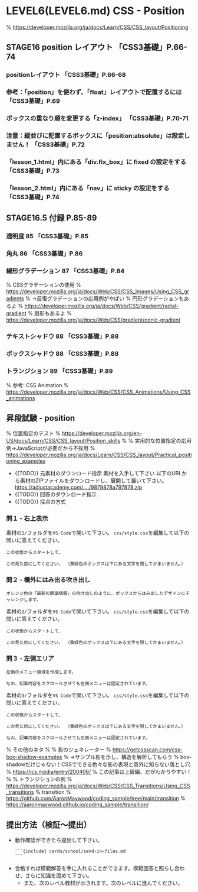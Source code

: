 # LEVEL6(LEVEL6.md) CSS - Position

% https://developer.mozilla.org/ja/docs/Learn/CSS/CSS_layout/Positioning

## STAGE16 position レイアウト **「CSS3基礎」P.66-74**

### positionレイアウト **「CSS3基礎」P.66-68**

### 参考：「position」を使わず、「ﬂoat」レイアウトで配置するには **「CSS3基礎」P.69**

### ボックスの重なり順を変更する「z-index」 **「CSS3基礎」P.70-71**

### 注意：縦並びに配置するボックスに「position:absolute」は設定しません！ **「CSS3基礎」P.72**

### 「lesson_1.html」内にある「div.ﬁx_box」に ﬁxed の設定をする **「CSS3基礎」P.73**

### 「lesson_2.html」内にある「nav」に sticky の設定をする **「CSS3基礎」P.74**

## STAGE16.5 付録 P.85-89

### 透明度 85 **「CSS3基礎」P.85**

### 角丸 86 **「CSS3基礎」P.86**

### 線形グラデーション 87 **「CSS3基礎」P.84**

% CSSグラデーションの使用
% https://developer.mozilla.org/ja/docs/Web/CSS/CSS_Images/Using_CSS_gradients
% →反復グラデーションの応用例がやばい
% 円形グラデーションもあるよ
% https://developer.mozilla.org/ja/docs/Web/CSS/gradient/radial-gradient
% 扇形もあるよ
% https://developer.mozilla.org/ja/docs/Web/CSS/gradient/conic-gradient

### テキストシャドウ 88 **「CSS3基礎」P.88**

### ボックスシャドウ 88 **「CSS3基礎」P.88**

### トランジション 89 **「CSS3基礎」P.89**
% 参考: CSS Animation
% https://developer.mozilla.org/ja/docs/Web/CSS/CSS_Animations/Using_CSS_animations

## 昇段試験 - position

% 位置指定のテスト
% https://developer.mozilla.org/en-US/docs/Learn/CSS/CSS_layout/Position_skills
% 
% 実用的な位置指定の応用例→JavaScriptが必要だから不採用
% https://developer.mozilla.org/ja/docs/Learn/CSS/CSS_layout/Practical_positioning_examples

- {{TODO}} 元素材のダウンロード指示
	素材を入手して下さい
		以下のURLから素材のZIPファイルをダウンロードし、展開して置いて下さい。
			https://adjustacademy.com/..../9879878a797878.zip
- {{TODO}} 回答のダウンロード指示
- {{TODO}} 採点の方式
 
### 問１ - 右上表示

素材の`1/`フォルダを`VS Code`で開いて下さい。
`css/style.css`を編集して以下の問いに答えてください。

```{figure} https://i.gyazo.com/049658e1f669ded396e2067f62864a62.png
この状態からスタートして、
```
```{figure} https://i.gyazo.com/0631e6f5499cbed55b429fbb13c0a723.png
この見た目にしてください。 （黄緑色のボックスは下にある文字を隠してかまいません。）
```

### 問２ - 欄外にはみ出る吹き出し

```{figure} https://i.gyazo.com/68646dbc76316e4d588dae039143d72a.png
オレンジ色の「最新の開講情報」の吹き出しのように、ボックスからはみ出したデザインにチャレンジします。
```

素材の`2/`フォルダを`VS Code`で開いて下さい。
`css/style.css`を編集して以下の問いに答えてください。

```{figure} https://i.gyazo.com/7e29530dcee9b5a11d2551a228b371f0.png
この状態からスタートして、
```

```{figure} https://i.gyazo.com/479fe0cb4a8bd896a8f3011896dbedd9.png
この見た目にしてください。 （黄緑色のボックスは下にある文字を隠してかまいません。）
```

### 問３ - 左側エリア

```{figure} https://i.gyazo.com/72e8b3c527654b8a53533bd23acac6fe.jpg
左側のメニュー領域を作成します。
```
```{figure} https://i.gyazo.com/fbd9f57fef854d4e2c9f5c6db9209cfd.gif
なお、記事内容をスクロールさせても左側メニューは固定されています。
```

素材の`3/`フォルダを`VS Code`で開いて下さい。
`css/style.css`を編集して以下の問いに答えてください。

```{figure} https://i.gyazo.com/45b7a1ab2a51344f8c44300562d764e5.png
この状態からスタートして、
```
```{figure} https://i.gyazo.com/c6a6f0be42fca09e3926a1cfe37bfb89.png
この見た目にしてください。 （黄緑色のボックスは下にある文字を隠してかまいません。）
```
```{figure} https://i.gyazo.com/fe2fd558d7f999979d963f3c18eaca71.gif
なお、記事内容をスクロールさせても左側メニューは固定されています。
```

% その他のネタ
%
% 影のジェネレーター
% https://getcssscan.com/css-box-shadow-examples
% 	→サンプル影を示し、構造を解析してもらう
% box-shadowだけじゃない！CSSでできる色々な影の表現と意外に知らない落とし穴
% https://ics.media/entry/200406/
% 	この記事は上級編、だがわかりやすい！
% 
% トランジションの例
% https://developer.mozilla.org/ja/docs/Web/CSS/CSS_Transitions/Using_CSS_transitions
%	transition
%	https://github.com/AaronMaywood/coding_sample/tree/main/transition
%		https://aaronmaywood.github.io/coding_sample/transition/

## 提出方法（検証〜提出）

- 動作確認ができたら提出して下さい。
	````{dropdown} 課題の提出方法を確認する
	```{include} cards/school/send-in-files.md
	```
	````
- 合格すれば模範解答を手に入れることができます。模範回答と照らし合わせ、さらに知識を固めて下さい。
	- また、次のレベル教材が示されます。次のレベルに進んでください。

